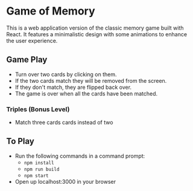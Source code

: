 # Game of Memory

This is a web application version of the classic memory game built with React. It features a minimalistic design with some animations to enhance the user experience.

## Game Play

-   Turn over two cards by clicking on them.
-   If the two cards match they will be removed from the screen.
-   If they don't match, they are flipped back over.
-   The game is over when all the cards have been matched.

### Triples (Bonus Level)

-   Match three cards cards instead of two

## To Play

-   Run the following commands in a command prompt:
    -   `npm install`
    -   `npm run build`
    -   `npm start`
-   Open up localhost:3000 in your browser
